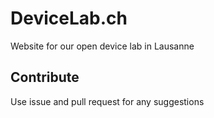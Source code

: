# DeviceLab.ch

Website for our open device lab in Lausanne

## Contribute

Use issue and pull request for any suggestions